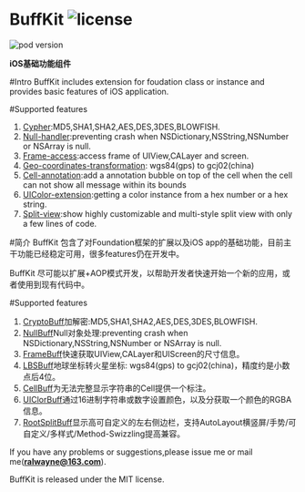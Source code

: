 # BuffKit  ![license](https://img.shields.io/cocoapods/l/BuffKit.svg)

![pod version](https://img.shields.io/cocoapods/v/BuffKit.svg)

**iOS基础功能组件**

#Intro
BuffKit includes extension for foudation class or instance and provides basic features of iOS application.

#Supported features
1. [Cypher]():MD5,SHA1,SHA2,AES,DES,3DES,BLOWFISH. 
2. [Null-handler]():preventing crash when NSDictionary,NSString,NSNumber or NSArray is null.
3. [Frame-access]():access frame of UIView,CALayer and screen.
4. [Geo-coordinates-transformation](): wgs84(gps) to gcj02(china)
5. [Cell-annotation]():add a annotation bubble on top of the cell when the cell can not show all message within its bounds
6. [UIColor-extension]():getting a color instance from a hex number or a hex string.
7. [Split-view]():show highly customizable and multi-style split view with only a few lines of code.

#简介
BuffKit 包含了对Foundation框架的扩展以及iOS app的基础功能，目前主干功能已经稳定可用，很多features仍在开发中。

BuffKit 尽可能以扩展+AOP模式开发，以帮助开发者快速开始一个新的应用，或者使用到现有代码中。

#Supported features
1. [CryptoBuff]()加解密:MD5,SHA1,SHA2,AES,DES,3DES,BLOWFISH. 
2. [NullBuff]()Null对象处理:preventing crash when NSDictionary,NSString,NSNumber or NSArray is null.
3. [FrameBuff]()快速获取UIView,CALayer和UIScreen的尺寸信息。
4. [LBSBuff]()地球坐标转火星坐标: wgs84(gps) to gcj02(china)，精度约是小数点后4位。
5. [CellBuff]()为无法完整显示字符串的Cell提供一个标注。
6. [UIClorBuff]()通过16进制字符串或数字设置颜色，以及分获取一个颜色的RGBA信息。
7. [RootSplitBuff]()显示高可自定义的左右侧边栏，支持AutoLayout横竖屏/手势/可自定义/多样式/Method-Swizzling提高兼容。

If you have any problems or suggestions,please issue me or mail me(**ralwayne@163.com**).

BuffKit is released under the MIT license.
